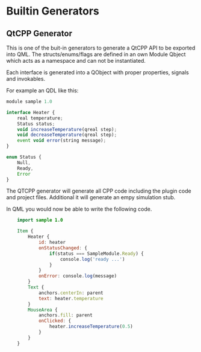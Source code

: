 # Builtin Generators

## QtCPP Generator

This is one of the buit-in generators to generate a QtCPP API to be exported into QML. 
The structs/enums/flags are defined in an own Module Qbject which acts as a namespace and can not be instantiated.

Each interface is generated into a QObject with proper properties, signals and invokables.

For example an QDL like this:

```js
module sample 1.0

interface Heater {
    real temperature;
    Status status;
    void increaseTemperature(qreal step);
    void decreaseTemperature(qreal step);
    event void error(string message);
}

enum Status {
    Null,
    Ready,
    Error
}
```

The QTCPP generator will generate all CPP code including the plugin code and project files. Additional it will generate an empy simulation stub.

In QML you would now be able to write the following code.

```qml
    import sample 1.0

    Item {
        Heater {
            id: heater
            onStatusChanged: {
                if(status === SampleModule.Ready) {
                    console.log('ready ...')
                }
            }
            onError: console.log(message)
        }
        Text {
            anchors.centerIn: parent
            text: heater.temperature
        }
        MouseArea {
            anchors.fill: parent
            onClicked: {
                heater.increaseTemperature(0.5)
            }
        }
    }
```